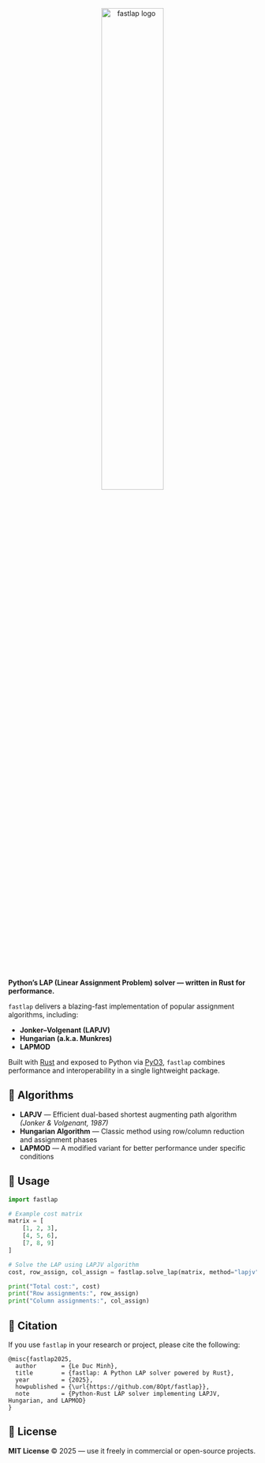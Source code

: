 
<div style="text-align: center;">
  <image src="assets/fastlap.png" alt="fastlap logo" width="50%"/>
</div>


**Python’s LAP (Linear Assignment Problem) solver — written in Rust for performance.**

`fastlap` delivers a blazing-fast implementation of popular assignment algorithms, including:

* **Jonker–Volgenant (LAPJV)**
* **Hungarian (a.k.a. Munkres)**
* **LAPMOD**

Built with [Rust](https://www.rust-lang.org/) and exposed to Python via [PyO3](https://pyo3.rs), `fastlap` combines performance and interoperability in a single lightweight package.


## 📖 Algorithms

* **LAPJV** — Efficient dual-based shortest augmenting path algorithm
  *(Jonker & Volgenant, 1987)*
* **Hungarian Algorithm** — Classic method using row/column reduction and assignment phases
* **LAPMOD** — A modified variant for better performance under specific conditions


## 🚀 Usage

```python
import fastlap

# Example cost matrix
matrix = [
    [1, 2, 3],
    [4, 5, 6],
    [7, 8, 9]
]

# Solve the LAP using LAPJV algorithm
cost, row_assign, col_assign = fastlap.solve_lap(matrix, method="lapjv")

print("Total cost:", cost)
print("Row assignments:", row_assign)
print("Column assignments:", col_assign)
```


## 📄 Citation

If you use `fastlap` in your research or project, please cite the following:

```
@misc{fastlap2025,
  author       = {Le Duc Minh},
  title        = {fastlap: A Python LAP solver powered by Rust},
  year         = {2025},
  howpublished = {\url{https://github.com/8Opt/fastlap}},
  note         = {Python-Rust LAP solver implementing LAPJV, Hungarian, and LAPMOD}
}
```


## 📃 License

**MIT License** © 2025 — use it freely in commercial or open-source projects.
